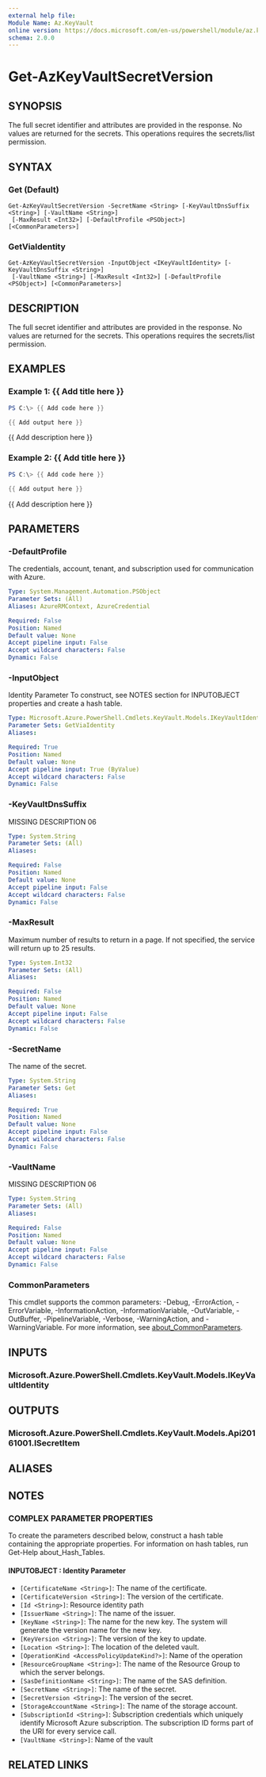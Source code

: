 ```yaml
---
external help file:
Module Name: Az.KeyVault
online version: https://docs.microsoft.com/en-us/powershell/module/az.keyvault/get-azkeyvaultsecretversion
schema: 2.0.0
---
```


# Get-AzKeyVaultSecretVersion

## SYNOPSIS
The full secret identifier and attributes are provided in the response.
No values are returned for the secrets.
This operations requires the secrets/list permission.

## SYNTAX

### Get (Default)
```
Get-AzKeyVaultSecretVersion -SecretName <String> [-KeyVaultDnsSuffix <String>] [-VaultName <String>]
 [-MaxResult <Int32>] [-DefaultProfile <PSObject>] [<CommonParameters>]
```

### GetViaIdentity
```
Get-AzKeyVaultSecretVersion -InputObject <IKeyVaultIdentity> [-KeyVaultDnsSuffix <String>]
 [-VaultName <String>] [-MaxResult <Int32>] [-DefaultProfile <PSObject>] [<CommonParameters>]
```

## DESCRIPTION
The full secret identifier and attributes are provided in the response.
No values are returned for the secrets.
This operations requires the secrets/list permission.

## EXAMPLES

### Example 1: {{ Add title here }}
```powershell
PS C:\> {{ Add code here }}

{{ Add output here }}
```

{{ Add description here }}

### Example 2: {{ Add title here }}
```powershell
PS C:\> {{ Add code here }}

{{ Add output here }}
```

{{ Add description here }}

## PARAMETERS

### -DefaultProfile
The credentials, account, tenant, and subscription used for communication with Azure.

```yaml
Type: System.Management.Automation.PSObject
Parameter Sets: (All)
Aliases: AzureRMContext, AzureCredential

Required: False
Position: Named
Default value: None
Accept pipeline input: False
Accept wildcard characters: False
Dynamic: False
```

### -InputObject
Identity Parameter
To construct, see NOTES section for INPUTOBJECT properties and create a hash table.

```yaml
Type: Microsoft.Azure.PowerShell.Cmdlets.KeyVault.Models.IKeyVaultIdentity
Parameter Sets: GetViaIdentity
Aliases:

Required: True
Position: Named
Default value: None
Accept pipeline input: True (ByValue)
Accept wildcard characters: False
Dynamic: False
```

### -KeyVaultDnsSuffix
MISSING DESCRIPTION 06

```yaml
Type: System.String
Parameter Sets: (All)
Aliases:

Required: False
Position: Named
Default value: None
Accept pipeline input: False
Accept wildcard characters: False
Dynamic: False
```

### -MaxResult
Maximum number of results to return in a page.
If not specified, the service will return up to 25 results.

```yaml
Type: System.Int32
Parameter Sets: (All)
Aliases:

Required: False
Position: Named
Default value: None
Accept pipeline input: False
Accept wildcard characters: False
Dynamic: False
```

### -SecretName
The name of the secret.

```yaml
Type: System.String
Parameter Sets: Get
Aliases:

Required: True
Position: Named
Default value: None
Accept pipeline input: False
Accept wildcard characters: False
Dynamic: False
```

### -VaultName
MISSING DESCRIPTION 06

```yaml
Type: System.String
Parameter Sets: (All)
Aliases:

Required: False
Position: Named
Default value: None
Accept pipeline input: False
Accept wildcard characters: False
Dynamic: False
```

### CommonParameters
This cmdlet supports the common parameters: -Debug, -ErrorAction, -ErrorVariable, -InformationAction, -InformationVariable, -OutVariable, -OutBuffer, -PipelineVariable, -Verbose, -WarningAction, and -WarningVariable. For more information, see [about_CommonParameters](http://go.microsoft.com/fwlink/?LinkID=113216).

## INPUTS

### Microsoft.Azure.PowerShell.Cmdlets.KeyVault.Models.IKeyVaultIdentity

## OUTPUTS

### Microsoft.Azure.PowerShell.Cmdlets.KeyVault.Models.Api20161001.ISecretItem

## ALIASES

## NOTES

### COMPLEX PARAMETER PROPERTIES
To create the parameters described below, construct a hash table containing the appropriate properties. For information on hash tables, run Get-Help about_Hash_Tables.

#### INPUTOBJECT <IKeyVaultIdentity>: Identity Parameter
  - `[CertificateName <String>]`: The name of the certificate.
  - `[CertificateVersion <String>]`: The version of the certificate.
  - `[Id <String>]`: Resource identity path
  - `[IssuerName <String>]`: The name of the issuer.
  - `[KeyName <String>]`: The name for the new key. The system will generate the version name for the new key.
  - `[KeyVersion <String>]`: The version of the key to update.
  - `[Location <String>]`: The location of the deleted vault.
  - `[OperationKind <AccessPolicyUpdateKind?>]`: Name of the operation
  - `[ResourceGroupName <String>]`: The name of the Resource Group to which the server belongs.
  - `[SasDefinitionName <String>]`: The name of the SAS definition.
  - `[SecretName <String>]`: The name of the secret.
  - `[SecretVersion <String>]`: The version of the secret.
  - `[StorageAccountName <String>]`: The name of the storage account.
  - `[SubscriptionId <String>]`: Subscription credentials which uniquely identify Microsoft Azure subscription. The subscription ID forms part of the URI for every service call.
  - `[VaultName <String>]`: Name of the vault

## RELATED LINKS

